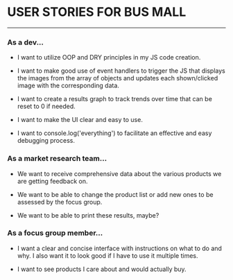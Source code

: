 # USER STORIES FOR BUS MALL
-----------------------------------

### As a dev...
- I want to utilize OOP and DRY principles in my JS code creation.

- I want to make good use of event handlers to trigger the JS that displays the images from the array of objects and updates each shown/clicked image with the corresponding data.

- I want to create a results graph to track trends over time that can be reset to 0 if needed.

- I want to make the UI clear and easy to use.

- I want to console.log('everything') to facilitate an effective and easy debugging process.

### As a market research team...
- We want to receive comprehensive data about the various products we are getting feedback on.

- We want to be able to change the product list or add new ones to be assessed by the focus group.

- We want to be able to print these results, maybe?

### As a focus group member...
- I want a clear and concise interface with instructions on what to do and why. I also want it to look good if I have to use it multiple times.

- I want to see products I care about and would actually buy.
